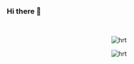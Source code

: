 ### Hi there 👋

<!--
**inier/inier** is a ✨ _special_ ✨ repository because its `README.md` (this file) appears on your GitHub profile.

Here are some ideas to get you started:

- 🔭 I’m currently working on ...
- 🌱 I’m currently learning ...
- 👯 I’m looking to collaborate on ...
- 🤔 I’m looking for help with ...
- 💬 Ask me about ...
- 📫 How to reach me: ...
- 😄 Pronouns: ...
- ⚡ Fun fact: ...
-->
<br>

<p align="center"> <img src="https://github-readme-stats.vercel.app/api?username=inier&show_icons=true&theme=light" alt="hrt" /> </p>

<p align="center"> <img src="https://github-readme-stats.vercel.app/api/top-langs/?username=inier&show_icons=true&layout=compact&theme=light"" alt="hrt" /> </p>
